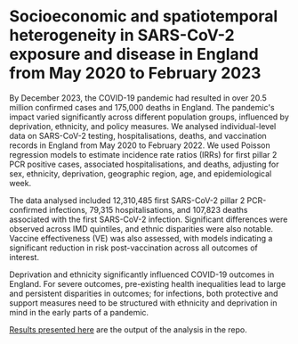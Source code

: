 # Socioeconomic and spatiotemporal heterogeneity in SARS-CoV-2 exposure and disease in England from May 2020 to February 2023

By December 2023, the COVID-19 pandemic had resulted in over 20.5 million confirmed cases and 175,000 deaths in England. The pandemic's impact varied significantly across different population groups, influenced by deprivation, ethnicity, and policy measures. We analysed individual-level data on SARS-CoV-2 testing, hospitalisations, deaths, and vaccination records in England from May 2020 to February 2022. We used Poisson regression models to estimate incidence rate ratios (IRRs) for first pillar 2 PCR positive cases, associated hospitalisations, and deaths, adjusting for sex, ethnicity, deprivation, geographic region, age, and epidemiological week. 

The data analysed included 12,310,485 first SARS-CoV-2 pillar 2 PCR-confirmed infections, 79,315 hospitalisations, and 107,823 deaths associated with the first SARS-CoV-2 infection. Significant differences were observed across IMD quintiles, and ethnic disparities were also notable. Vaccine effectiveness (VE) was also assessed, with models indicating a significant reduction in risk post-vaccination across all outcomes of interest.

Deprivation and ethnicity significantly influenced COVID-19 outcomes in England. For severe outcomes, pre-existing health inequalities lead to large and persistent disparities in outcomes; for infections, both protective and support measures need to be structured with ethnicity and deprivation in mind in the early parts of a pandemic. 

[Results presented here](https://github.com/cm401/covid19_risk_heterogeneity_england/blob/main/results_summary.md) are the output of the analysis in the repo.
